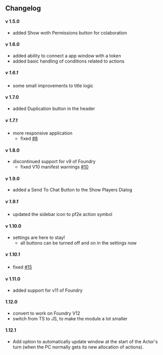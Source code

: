 ## Changelog
#### v 1.5.0
- added Show woth Permissions button for colaboration 
#### v 1.6.0
- added ability to connect a app window with a token
- added basic handling of conditions related to actions
##### v 1.6.1
- some small improvements to title logic
#### v 1.7.0
- added Duplication button in the header
##### v 1.7.1
- more responsive application
  - fixed [#8](https://github.com/MoonIsFalling/pf2e-display-actions/issues/8)
#### v 1.8.0
- discontinued support for v9 of Foundry
  - fixed V10 manifest warnings [#10](https://github.com/MoonIsFalling/pf2e-display-actions/issues/10)
#### v 1.9.0
- added a Send To Chat Button to the Show Players Dialog
##### v 1.9.1
- updated the sidebar icon to pf2e action symbol
#### v 1.10.0
- settings are here to stay!
  - all buttons can be turned off and on in the settings now
##### v 1.10.1
- fixed [#15](https://github.com/MoonIsFalling/pf2e-display-actions/issues/15)
#### v 1.11.0
- added support for v11 of Foundry
#### 1.12.0
- convert to work on Foundry V12
- switch from TS to JS, to make the module a lot smaller
#### 1.12.1
- Add option to automatically update window at the start of the Actor's turn (when the PC normally gets its new allocation of actions).